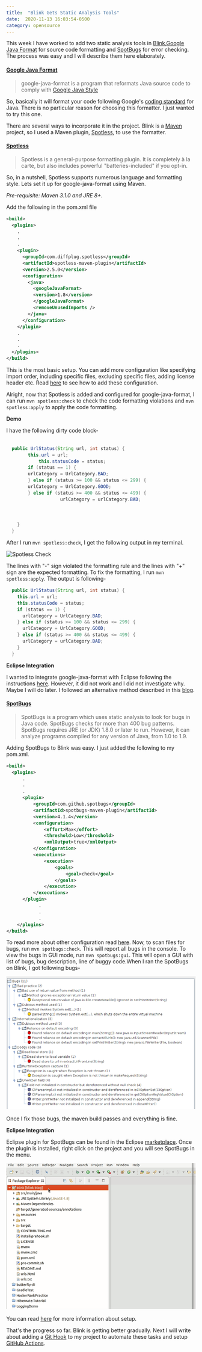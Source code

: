 ```yaml
---
title:  "Blink Gets Static Analysis Tools"
date:  2020-11-13 16:03:54-0500 
category: opensource 
---
```


This week I have worked to add two static analysis tools in [Blink](),[Google
Java Format]() for source code formatting and [SpotBugs]() for error checking.
The process was easy and I will describe them here elaborately.

#### [Google Java Format](https://github.com/google/google-java-format)

>google-java-format is a program that reformats Java source code to comply with
>[Google Java Style](https://google.github.io/styleguide/javaguide.html)

So, basically it will format your code following Google's [coding
standard](https://google.github.io/styleguide/javaguide.html) for
Java. There is no particular reason for choosing this formatter.
I just wanted to try this one.

There are several ways to incorporate it in the project. Blink is a [Maven](https://maven.apache.org/)
project, so I used a Maven plugin, [Spotless](), to use the formatter.

#### [Spotless](https://github.com/diffplug/spotless/tree/main/plugin-maven#google-java-format)

>Spotless is a general-purpose formatting plugin. It is completely à la carte,
>but also includes powerful "batteries-included" if you opt-in.

So, in a nutshell, Spotless supports numerous language and formatting style.
Lets set it up for google-java-format using Maven.

_Pre-requisite: Maven 3.1.0 and JRE 8+._

Add the following in the pom.xml file

```xml
<build>
  <plugins>
    .
    .
    .
    <plugin>
      <groupId>com.diffplug.spotless</groupId>
      <artifactId>spotless-maven-plugin</artifactId>
      <version>2.5.0</version>
      <configuration>
        <java>
          <googleJavaFormat>
          <version>1.8</version>
          </googleJavaFormat>
          <removeUnusedImports />
        </java>
      </configuration>
    </plugin>
    .
    .
    .
  </plugins>
</build>
```

This is the most basic setup. You can add more configuration like specifying
import order, including specific files, excluding specific files, adding license
header etc. Read [here](https://github.com/diffplug/spotless/tree/main/plugin-maven#java)
to see how to add these configuration.

Alright, now that Spotless is added and configured for google-java-format, I can
run `mvn spotless:check` to check the code formatting violations and `mvn
spotless:apply` to apply the code formatting.

**Demo**

I have the following dirty code block-

```java

  public UrlStatus(String url, int status) {
        this.url = url;
            this.statusCode = status;
        if (status == 1) {
        urlCategory = UrlCategory.BAD;
        } else if (status >= 100 && status <= 299) {
        urlCategory = UrlCategory.GOOD;
        } else if (status >= 400 && status <= 499) {
                    urlCategory = urlCategory.BAD;



    }
  }
```

After I run `mvn spotless:check`, I get the following output in my terminal.

![Spotless Check ](./spotlessResult.png "Spotless Check
    Result")

The lines with "-" sign violated the formatting rule and the lines with "+" sign
are the expected formatting. To fix the formatting, I run `mvn spotless:apply`.
The output is following-

```java
  public UrlStatus(String url, int status) {
    this.url = url;
    this.statusCode = status;
    if (status == 1) {
      urlCategory = UrlCategory.BAD;
    } else if (status >= 100 && status <= 299) {
      urlCategory = UrlCategory.GOOD;
    } else if (status >= 400 && status <= 499) {
      urlCategory = urlCategory.BAD;
    }
  }

```

**Eclipse Integration**

I wanted to integrate google-java-format with Eclipse following the instructions
[here](https://github.com/google/google-java-format#eclipse). However, it did
not work and I did not investigate why. Maybe I will do later. I followed an
alternative method described in this [blog](http://www.practicesofmastery.com/post/eclipse-google-java-style-guide/).

#### [SpotBugs](https://spotbugs.github.io/)

>SpotBugs is a program which uses static analysis to look for bugs in Java code.
>SpotBugs checks for more than 400 bug patterns.  SpotBugs requires JRE (or JDK)
>1.8.0 or later to run. However, it can analyze programs compiled for any
>version of Java, from 1.0 to 1.9.

Adding SpotBugs to Blink was easy. I just added the following to my pom.xml.

```xml
<build>
  <plugins>
      .
      .
      .
      <plugin>
          <groupId>com.github.spotbugs</groupId>
          <artifactId>spotbugs-maven-plugin</artifactId>
          <version>4.1.4</version>
          <configuration>
              <effort>Max</effort>
              <threshold>Low</threshold>
              <xmlOutput>true</xmlOutput>
          </configuration>
          <executions>
              <execution>
                  <goals>
                      <goal>check</goal>
                  </goals>
              </execution>
          </executions>
      </plugin>
            .
            .
            .
    </plugins>
</build>
```

To read more about other configuration read [here](https://spotbugs.readthedocs.io/en/latest/index.html).
Now, to scan files for bugs, run `mvn spotbugs:check`. This will report all bugs
in the console. To view the bugs in GUI mode, run `mvn spotbugs:gui`. This will
open a GUI with list of bugs, bug description, line of buggy code.When I ran the
SpotBugs on Blink, I got following bugs-

![Blink Bugs](./blinkBugs.png "Blink Bugs")

Once I fix those bugs, the maven build passes and everything is fine.

**Eclipse Integration**

Eclipse plugin for SpotBugs can be found in the Eclipse [marketplace](https://marketplace.eclipse.org/content/spotbugs-eclipse-plugin).
Once the plugin is installed, right click on the project and you will see
SpotBugs in the menu.

![Eclipse Spot Bugs](./eclipseSpotBug.gif "Eclipse Spot Bugs")

You can read [here](https://spotbugs.readthedocs.io/en/latest/eclipse.html#using-the-spotbugs-eclipse-plugin) for
more information about setup.

That's the progress so far. Blink is getting better gradually. Next I will write
about adding a [Git
Hook](https://git-scm.com/book/en/v2/Customizing-Git-Git-Hooks) to my project to
automate these tasks and setup [GitHub Actions](https://github.com/features/actions).

